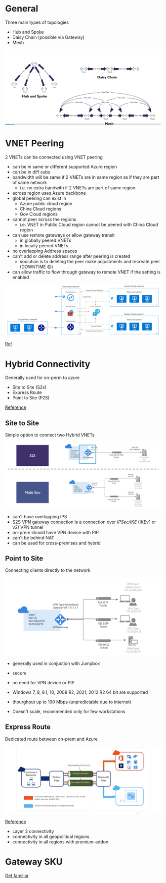 # General

Three main types of topologies

* Hub and Spoke
* Daisy Chain (possible via Gateway)
* Mesh


![image topology](./img/azure-topology.png)

# VNET Peering

2 VNETs can be connected using VNET peering

* can be in same or different supported Azure region
* can be in diff subs
* bandwidth will be same if 2 VNETs are in same region as if they are part of same network 
    * i.e. no extra bandwith if 2 VNETs are part of same region
* across region uses Azure backbone
* global peering can exist in 
    * Azure public cloud region
    * China Cloud regions
    * Gov Cloud regions
* cannot peer across the regions
    * i.e. VNET in Public Cloud region cannot be peered with China Cloud region
* can use remote gateways or allow gateway transit
    * in globally peered VNETs
    * in locally peered VNETs
* no overlapping Address spaces
* can't add or delete address range after peering is created
    * soulution is to deleting the peer make adjustments and recreate peer (DOWNTIME 😞)
* can allow traffic to flow through gateway to remote VNET if the setting is enabled


![image hub-spoke-peering](./img/hub-spoke-peering.png)

[Ref](https://docs.microsoft.com/en-us/azure/architecture/reference-architectures/hybrid-networking/hub-spoke)

# Hybrid Connectivity

Generally used for on-perm to azure

* Site to Site (S2s)
* Express Route
* Point to Site (P2S)

[Reference](https://docs.microsoft.com/en-us/azure/vpn-gateway/design)
## Site to Site

Simple option to connect two Hybrid VNETs

![image](./img/s2s.png)

* can't have overlapping IPS
* S2S VPN gateway connection is a connection over *IPSec/IKE* (IKEv1 or v2) VPN tunnel
* on-prem should have VPN device with PIP
* can't be behind NAT
* can be used for cross-premises and hybrid

## Point to Site

Connecting clients directly to the network

![image](./img/p2s.png)

* generally used in conjuction with Jumpbox

* secure
* no need for VPN device or PIP
* Windows 7, 8, 8.1, 10, 2008 R2, 2021, 2012 R2 64 bit are supported
* thourghput up to 100 Mbps (unpredictable due to internet)
* Doesn't scale, recommended only for few workstations

## Express Route

Dedicated route between on-prem and Azure

![image](./img/express.png)

[Reference](https://docs.microsoft.com/en-us/azure/expressroute/expressroute-introduction)

* Layer 3 connectivity
* connectivity in all geopolitical regions
* connectivity in all regions with premium-addon

# Gateway SKU

[Get familiar](https://docs.microsoft.com/en-us/azure/vpn-gateway/vpn-gateway-about-vpngateways#gwsku)